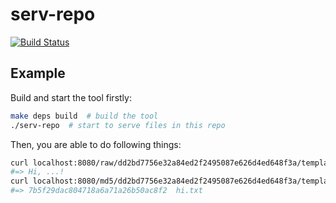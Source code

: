 # serv-repo

[![Build Status](https://travis-ci.org/zyguan/serv-repo.svg?branch=master)](https://travis-ci.org/zyguan/serv-repo)

## Example

Build and start the tool firstly:
```sh
make deps build  # build the tool
./serv-repo  # start to serve files in this repo
```

Then, you are able to do following things:
```sh
curl localhost:8080/raw/dd2bd7756e32a84ed2f2495087e626d4ed648f3a/templates/hi.txt?who=$USER
#=> Hi, ...!
curl localhost:8080/md5/dd2bd7756e32a84ed2f2495087e626d4ed648f3a/templates/hi.txt?who=$USER
#=> 7b5f29dac804718a6a71a26b50ac8f2  hi.txt
```
